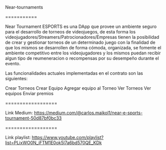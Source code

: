 

Near-tournaments

===========


Near Tournament ESPORTS es una DApp que provee un ambiente seguro para el desarrollo de torneos de videojuegos, de esta forma los videojugadores/Streamers/Patrocionadores/Empresas tienen la posibilidad de crear y gestionar torneos de un determinado juego con la finalidad de que los mismos se desarrollen de forma cómoda, organizada, se fomente el ambiente competitivo entre los videojugadores y los mismos puedan recibir algun tipo de reumeneracion o recompensas por su desempeño durante el evento.

Las funcionalidades actuales implementadas en el contrato son las siguientes:

Crear Torneos
Crear Equipo
Agregar equipo al Torneo
Ver Torneos
Ver equipos
Enviar premios 

==================

Link Medium: https://medium.com/@carlos.maikol1/near-e-sports-tournament-50d87bf0bc33

==================

Link playlist: https://www.youtube.com/playlist?list=PLixWO0N_iFTM1E0ok5l7a6bd570QE_KDk

